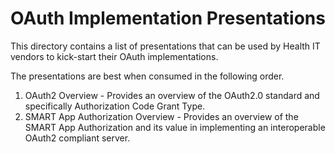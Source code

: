 # OAuth Implementation Presentations

This directory contains a list of presentations that can be used by Health IT vendors to kick-start 
their OAuth implementations.

The presentations are best when consumed in the following order.

1. OAuth2 Overview - Provides an overview of the OAuth2.0 standard and specifically Authorization Code Grant Type.
2. SMART App Authorization Overview - Provides an overview of the SMART App Authorization and its value in implementing an interoperable OAuth2 compliant server.

